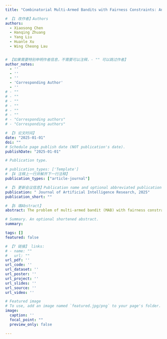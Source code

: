 ```yaml
---
title: "Combinatorial Multi-Armed Bandits with Fairness Constraints: An Online Convex Optimization Perspective"

# 【1 改作者】Authors
authors:
  - Xiaosong Chen
  - Hanqing Zhuang 
  - Yang Liu
  - Huanle Xu
  - Wing Cheong Lau 


# 【如果需要特别申明作者信息，不需要可以注释，- "" 可以跳过作者】
author_notes:
  - ''
  - ''
  - ''
  - 'Corresponding Author'
  - ''
# - ""
# - ""
# - ""
# - ""
# - ""
# - ""
# - "Corresponding authors"
# - "Corresponding authors"

# 【3 论文时间】
date: "2025-01-01"
doi: ""
# Schedule page publish date (NOT publication's date).
publishDate: "2025-01-01"

# Publication type.

# publication_types: ['Template']
# 【4 注释上一行并解开下一行注释】
publication_types: ["article-journal"]

# 【5 更新会议信息】Publication name and optional abbreviated publication name.
publication: " Journal of Artificial Intelligence Research, 2025"
publication_short: ""

# 【6 填Abstract】
abstract: The problem of multi-armed bandit (MAB) with fairness constraints has emerged as an important research topic recently. For such problems, one common objective is to maximize the total rewards within a fixed number of pull rounds, while satisfying the fairness requirement of a minimum selection fraction for each individual arm in the long run. Previous works have made substantial advancements in designing various online selection solutions for MAB, however, when incorporating such fairness constraints, they fail to achieve a sublinear regret bound. In this paper, we study a combinatorial MAB problem with concave objective and fairness constraints. In particular, we design a new selection algorithm that solves MAB problems from an online convex optimization perspective. Our algorithm is computationally efficient, and more importantly, manages to achieve a sublinear regret bound of $\mathcal{O}(\sqrt{T \ln{T}})$ with high probability guarantees in T selection rounds. We also extend our framework to include more general knapsack constraints. 

# Summary. An optional shortened abstract.
summary: 

tags: []
featured: false

# 【7 链接】 links:
# - name: ""
#   url: ""
url_pdf: ''
url_code: ''
url_dataset: ''
url_poster: ''
url_project: ''
url_slides: ''
url_source: ''
url_video: ''

# Featured image
# To use, add an image named `featured.jpg/png` to your page's folder. 
image:
  caption: ''
  focal_point: ""
  preview_only: false

---
```



